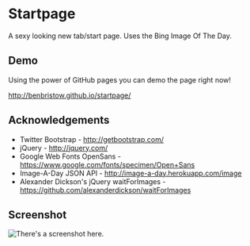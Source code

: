 Startpage
=========

A sexy looking new tab/start page. Uses the Bing Image Of The Day.

Demo
------
Using the power of GitHub pages you can demo the page right now!

http://benbristow.github.io/startpage/

Acknowledgements
----------
* Twitter Bootstrap - http://getbootstrap.com/
* jQuery - http://jquery.com/
* Google Web Fonts OpenSans - https://www.google.com/fonts/specimen/Open+Sans
* Image-A-Day JSON API - http://image-a-day.herokuapp.com/image
* Alexander Dickson's jQuery waitForImages - https://github.com/alexanderdickson/waitForImages

Screenshot
---------------

![There's a screenshot here.](http://i.imgur.com/cYHJb80.jpg)
